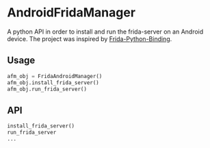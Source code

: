 # AndroidFridaManager

A python API in order to install and run the frida-server on an Android device. The project was inspired by [Frida-Python-Binding](https://github.com/Mind0xP/Frida-Python-Binding/tree/master).

## Usage

```python
afm_obj = FridaAndroidManager()
afm_obj.install_frida_server()
afm_obj.run_frida_server()
```

## API

```python
install_frida_server()
run_frida_server
...
```
